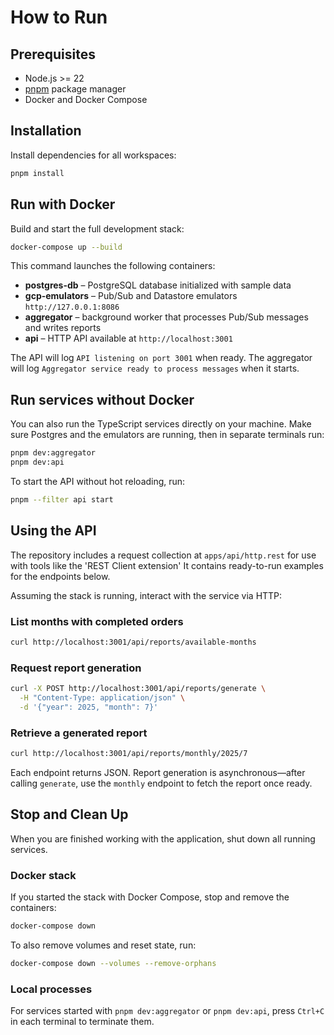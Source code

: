 # How to Run

## Prerequisites

- Node.js \>= 22
- [pnpm](https://pnpm.io/) package manager
- Docker and Docker Compose

## Installation

Install dependencies for all workspaces:

```bash
pnpm install
```

## Run with Docker

Build and start the full development stack:

```bash
docker-compose up --build
```

This command launches the following containers:

- **postgres-db** – PostgreSQL database initialized with sample data
- **gcp-emulators** – Pub/Sub and Datastore emulators `http://127.0.0.1:8086`
- **aggregator** – background worker that processes Pub/Sub messages and writes reports
- **api** – HTTP API available at `http://localhost:3001`

The API will log `API listening on port 3001` when ready.
The aggregator will log `Aggregator service ready to process messages` when it starts.

## Run services without Docker

You can also run the TypeScript services directly on your machine. Make sure Postgres and the emulators are running, then in separate terminals run:

```bash
pnpm dev:aggregator
pnpm dev:api
```

To start the API without hot reloading, run:

```bash
pnpm --filter api start
```

## Using the API

The repository includes a request collection at `apps/api/http.rest` for use
with tools like the 'REST Client extension'
It contains ready-to-run examples for the endpoints below.

Assuming the stack is running, interact with the service via HTTP:

### List months with completed orders

```bash
curl http://localhost:3001/api/reports/available-months
```

### Request report generation

```bash
curl -X POST http://localhost:3001/api/reports/generate \
  -H "Content-Type: application/json" \
  -d '{"year": 2025, "month": 7}'
```

### Retrieve a generated report

```bash
curl http://localhost:3001/api/reports/monthly/2025/7
```

Each endpoint returns JSON. Report generation is asynchronous—after calling `generate`, use the `monthly` endpoint to fetch the report once ready.

## Stop and Clean Up

When you are finished working with the application, shut down all running services.

### Docker stack

If you started the stack with Docker Compose, stop and remove the containers:

```bash
docker-compose down
```

To also remove volumes and reset state, run:

```bash
docker-compose down --volumes --remove-orphans
```

### Local processes

For services started with `pnpm dev:aggregator` or `pnpm dev:api`, press `Ctrl+C` in each terminal to terminate them.
